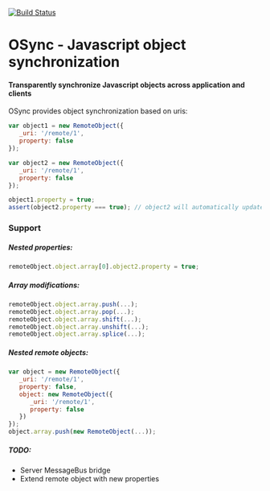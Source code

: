 [![Build Status](https://travis-ci.org/fiolkaf/osync.svg?branch=master)](https://travis-ci.org/fiolkaf/nsync)

# OSync - Javascript object synchronization

#### Transparently synchronize Javascript objects across application and clients

OSync provides object synchronization based on uris:

```javascript
var object1 = new RemoteObject({
   _uri: '/remote/1',
   property: false
});

var object2 = new RemoteObject({
   _uri: '/remote/1',
   property: false
});

object1.property = true;
assert(object2.property === true); // object2 will automatically update property
```


### Support

##### Nested properties:

```javascript
remoteObject.object.array[0].object2.property = true;
```

##### Array modifications:

```javascript
remoteObject.object.array.push(...);
remoteObject.object.array.pop(...);
remoteObject.object.array.shift(...);
remoteObject.object.array.unshift(...);
remoteObject.object.array.splice(...);
```

##### Nested remote objects:

```javascript
var object = new RemoteObject({
   _uri: '/remote/1',
   property: false,
   object: new RemoteObject({
      _uri: '/remote/1',
      property: false
   })
});
object.array.push(new RemoteObject(...));
```
##### TODO:

* Server MessageBus bridge
* Extend remote object with new properties
